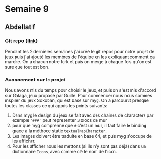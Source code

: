 # Semaine 9

## Abdellatif

### Git repo [(link)](https://github.com/sbaka/game_pharo)

Pendant les 2 dernières semaines j'ai créé le git repos pour notre projet de jeux puis j'ai ajouté les membres de l'équipe en les expliquant comment ça marche. On a chacun notre fork et puis on merge à chaque fois qu'on est sure que tout est bon.

### Avancement sur le projet

Nous avons mis du temps pour choisir le jeux, et puis on s'est mis d'accord sur Galaga, jeux proposé par Guille.
Pour commencer nous nous sommes inspirer du jeux Sokoban, qui est basé sur myg. On a parcourut presque toutes les classes ce qui appris les points suivants:

1. Dans myg le design du jeux se fait avec des chaines de characters par exemple `'###'` peut représenter 3 blocs de mur
2. pour que myg comprenne que `#` c'est un mur, il faut faire le binding grace à la méthode static `textualMapCharacter`.
3. Les images doivent être traduite en base 64, et puis myg s'occupe de les afficher.
4. Pour les afficher nous les mettons (si ils n'y sont pas déjà) dans un dictionnaire `Icons`, avec comme clé le nom de l'icon.
